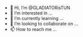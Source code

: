 - 👋 Hi, I’m @GLADIATORisTUN
- 👀 I’m interested in ...
- 🌱 I’m currently learning ...
- 💞️ I’m looking to collaborate on ...
- 📫 How to reach me ...

<!---
GLADIATORisTUN/GLADIATORisTUN is a ✨ special ✨ repository because its `README.md` (this file) appears on your GitHub profile.
You can click the Preview link to take a look at your changes.
--->
